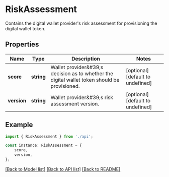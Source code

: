 # RiskAssessment

Contains the digital wallet provider\'s risk assessment for provisioning the digital wallet token.

## Properties

Name | Type | Description | Notes
------------ | ------------- | ------------- | -------------
**score** | **string** | Wallet provider\&#39;s decision as to whether the digital wallet token should be provisioned. | [optional] [default to undefined]
**version** | **string** | Wallet provider\&#39;s risk assessment version. | [optional] [default to undefined]

## Example

```typescript
import { RiskAssessment } from './api';

const instance: RiskAssessment = {
    score,
    version,
};
```

[[Back to Model list]](../README.md#documentation-for-models) [[Back to API list]](../README.md#documentation-for-api-endpoints) [[Back to README]](../README.md)
